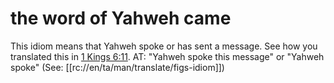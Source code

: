 # the word of Yahweh came

This idiom means that Yahweh spoke or has sent a message. See how you translated this in [1 Kings 6:11](../06/11.md). AT: "Yahweh spoke this message" or "Yahweh spoke" (See: [[rc://en/ta/man/translate/figs-idiom]])